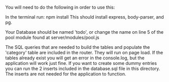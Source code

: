You will need to do the following in order to use this:

In the terminal run: npm install
This should install express, body-parser, and pg.

Your Database should be named 'todo', or change the name on line 5 of the pool
module found at server/modules/pool.js

The SQL queries that are needed to build the tables and populate the 'category'
table are included in the router. They will run on page load.  If the tables
already exist you will get an error in the console.log, but the application
will work just fine. If you want to create some dummy entries you can run the
2 inserts included in the database.sql file in this directory.
The inserts are not needed for the application to function.
